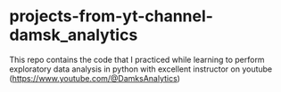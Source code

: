 # projects-from-yt-channel-damsk_analytics
This repo contains the code that I practiced while learning to perform exploratory data analysis in python with excellent instructor on youtube  (https://www.youtube.com/@DamksAnalytics)

